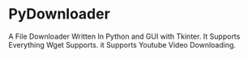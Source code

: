 # PyDownloader
A File Downloader Written In Python and GUI with Tkinter.
It Supports Everything Wget Supports.
it Supports Youtube Video Downloading.

